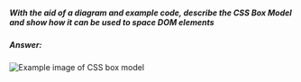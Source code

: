 ##### With the aid of a diagram and example code, describe the CSS Box Model and show how it can be used to space DOM elements

##### Answer:
![Example image of CSS box model](https://www.washington.edu/accesscomputing/webd2/student/unit3/images/boxmodel.gif)